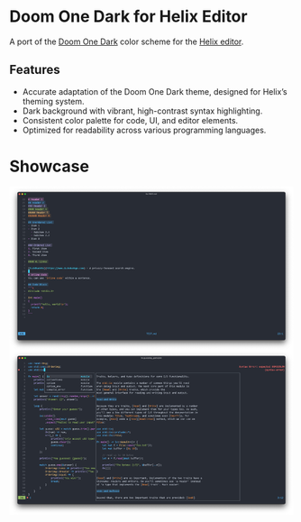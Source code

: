 # Doom One Dark for Helix Editor

A port of the [Doom One Dark](https://github.com/doomemacs/themes) color scheme for the [Helix editor](https://helix-editor.com/).

## Features

- Accurate adaptation of the Doom One Dark theme, designed for Helix’s theming system.
- Dark background with vibrant, high-contrast syntax highlighting.
- Consistent color palette for code, UI, and editor elements.
- Optimized for readability across various programming languages.

# Showcase
![showcase](https://raw.githubusercontent.com/spentbliss/doom-one/refs/heads/main/assets/showcase.jpg)
